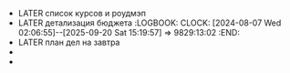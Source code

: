 - LATER список курсов и роудмэп
- LATER детализация бюджета
  :LOGBOOK:
  CLOCK: [2024-08-07 Wed 02:06:55]--[2025-09-20 Sat 15:19:57] =>  9829:13:02
  :END:
- LATER план дел на завтра
-
-